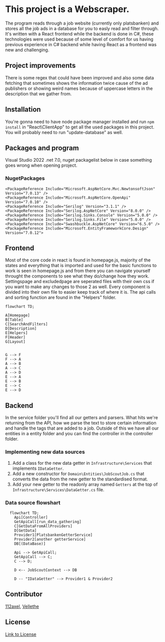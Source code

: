 # This project is a Webscraper.

The program reads through a job website (currently only platsbanken) and stores all the job ads in a database for you to easly read and filter through.
It's written with a React frontend while the backend is done in C#, these technologies were used because of some level of comfort for us having previous experience in
C# backend while having React as a frontend was new and challenging. 

## **Project improvements**
There is some regex that could have been improved and also some data fetching that sometimes
shows the information twice cause of the ad publishers or showing weird names because of uppercase letters in the description that we gather from.

## **Installation**
You're gonna need to have node package manager installed and run ```npm install``` in "React\ClientApp" to get all the used packages in this project. 
You will probably need to run "update-database" as well.

## **Packages and program**

Visual Studio 2022 .net 7.0, nuget packagelist below in case something goes wrong when opening project.
### NugetPackages
```
<PackageReference Include="Microsoft.AspNetCore.Mvc.NewtonsoftJson" Version="7.0.13" />
<PackageReference Include="Microsoft.AspNetCore.OpenApi" Version="7.0.10" />
<PackageReference Include="Serilog" Version="3.1.1" />
<PackageReference Include="Serilog.AspNetCore" Version="8.0.0" />
<PackageReference Include="Serilog.Sinks.Console" Version="5.0.0" />
<PackageReference Include="Serilog.Sinks.File" Version="5.0.0" />
<PackageReference Include="Swashbuckle.AspNetCore" Version="6.5.0" />
<PackageReference Include="Microsoft.EntityFrameworkCore.Design" Version="7.0.12">
```


## **Frontend**
Most of the core code in react is found in homepage.js, majority of the states and everything that is imported and used for the basic functions to work is seen in homepage.js
and from there you can navigate yourself throught the components to see what they do/change how they work. Settingspage and excludedpage are seperated files with their own css
if you want to make any changes to those 2 as well.
Every component is divided into their own file to easier keep track of where it is. The api calls and sorting function are found in the "Helpers" folder.

```mermaid
flowchart TD;

A[Homepage]
B[Table]
C[SearchAndFilters]
D[Description]
E[Helpers]
F[Header]
G[Layout]


G --> F
F --> A
A --> B
A --> C
A --> D
E --> A
E --> B
E --> C
E --> D
```

## **Backend**
In the service folder you'll find all our getters and parsers. What hits we're returning from the API, how we parse the text to store certain information and handle the tags that
are added to a job. Outside of this we have all our entities in a entity folder and you can find the controller in the controller folder.

### **Implementing new data sources**
1. Add a class for the new data getter in ```Infrastructure\Services``` that implements ```IDataGetter```.
2. Add a new constructor for ```Domain\Entities\JobScoutJob.cs``` that converts the data from the new getter to the standardised format.
3. Add your new getter to the readonly array named ```Getters``` at the top of ```Infrastructure\Services\DataGetter.cs``` file.

### **Data source flowshart**

```mermaid
  flowchart TD;
    Api[Controller]
    GetApiCall[run_data_gathering]
    C[GetDataFromAllProviders]
    D[GetData]
    Provider1[PlatsbankenGetterService]
    Provider2[another getterService]
    DB[(DataBase)]

    Api --> GetApiCall;
    GetApiCall --> C;
    C --> D;

    D <-- JobScoutContext --> DB

    D -- "IDataGetter" --> Provider1 & Provider2
```

## **Contributor**
[112axel](https://github.com/112axel),
[Vellethe](https://github.com/Vellethe)


## **License**
[Link to License](./License.txt)
